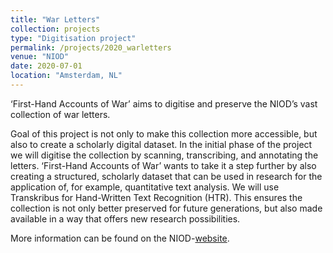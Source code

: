 ```yaml
---
title: "War Letters"
collection: projects
type: "Digitisation project"
permalink: /projects/2020_warletters
venue: "NIOD"
date: 2020-07-01
location: "Amsterdam, NL"
---
```

‘First-Hand Accounts of War’ aims to digitise and preserve the NIOD’s vast collection of war letters.

Goal of this project is not only to make this collection more accessible, but also to create a scholarly digital dataset. In the initial phase of the project we will digitise the collection by scanning, transcribing, and annotating the letters. ‘First-Hand Accounts of War’ wants to take it a step further by also creating a structured, scholarly dataset that can be used in research for the application of, for example, quantitative text analysis. We will use Transkribus for Hand-Written Text Recognition (HTR). This ensures the collection is not only better preserved for future generations, but also made available in a way that offers new research possibilities.

More information can be found on the NIOD-<a href="https://www.niod.nl/en/projects/war-letters-1935-1950-niod-digitised" target="_blank">website</a>.

